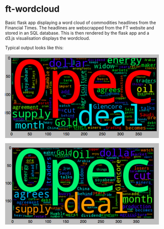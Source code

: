 # ft-wordcloud

Basic flask app displaying a word cloud of commodities headlines from the Financial Times. The headlines are webscrapped from the FT website and stored in an SQL database. This is then rendered by the flask app and a d3.js visualisation displays the wordcloud.

Typical output looks like this:

![Example 1](https://github.com/tsando/ft-wordcloud/blob/master/figures/wc1.png)

![Example 2](https://github.com/tsando/ft-wordcloud/blob/master/figures/wc2.png)
